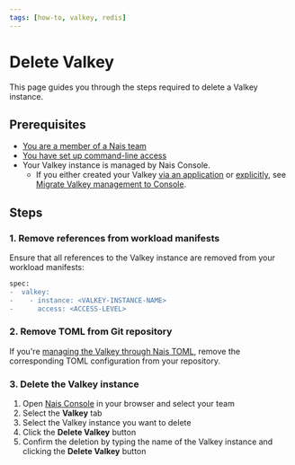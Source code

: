 ```yaml
---
tags: [how-to, valkey, redis]
---
```


# Delete Valkey

This page guides you through the steps required to delete a Valkey instance.

## Prerequisites

- [You are a member of a Nais team](../../../explanations/team.md)
- [You have set up command-line access](../../../operate/how-to/command-line-access.md)
- Your Valkey instance is managed by Nais Console.
    - If you either created your Valkey [via an application](create-application.md) or [explicitly](create-explicit.md), see [Migrate Valkey management to Console](migrate-to-console.md). 

## Steps

### 1. Remove references from workload manifests

Ensure that all references to the Valkey instance are removed from your workload manifests:

```diff title="app.yaml"
spec:
-  valkey:
-    - instance: <VALKEY-INSTANCE-NAME>
-      access: <ACCESS-LEVEL>
```

### 2. Remove TOML from Git repository

If you're [managing the Valkey through Nais TOML](manage-via-toml.md), remove the corresponding TOML configuration from your repository.

### 3. Delete the Valkey instance

1. Open [Nais Console](https://console.<<tenant()>>.cloud.nais.io) in your browser and select your team
2. Select the **Valkey** tab
3. Select the Valkey instance you want to delete
4. Click the **Delete Valkey** button
5. Confirm the deletion by typing the name of the Valkey instance and clicking the **Delete Valkey** button
